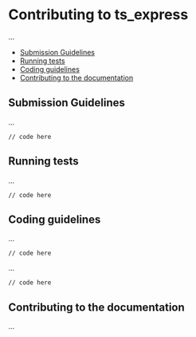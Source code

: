 # Contributing to ts_express

...

- [Submission Guidelines](#submission)
- [Running tests](#tests)
- [Coding guidelines](#guidelines)
- [Contributing to the documentation](#documentation)

## <a name="submission"></a> Submission Guidelines

...

```
// code here
```


## <a name="tests"></a> Running tests

...

```
// code here
```

## <a name="guidelines"></a> Coding guidelines

...

```
// code here
```

...

```
// code here
```

## <a name="documentation"></a> Contributing to the documentation

...
